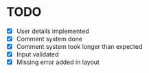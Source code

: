 # TODO

- [x] User details implemented
- [x] Comment system done
- [x] Comment system took longer than expected
- [x] Input validated
- [x] Missing error added in layout